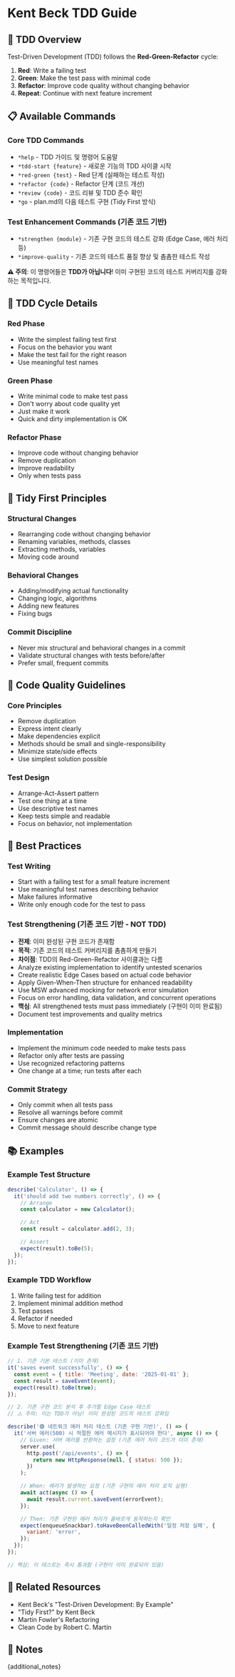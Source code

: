 # Kent Beck TDD Guide

## 🧪 TDD Overview

Test-Driven Development (TDD) follows the **Red-Green-Refactor** cycle:

1. **Red**: Write a failing test
2. **Green**: Make the test pass with minimal code
3. **Refactor**: Improve code quality without changing behavior
4. **Repeat**: Continue with next feature increment

## 📋 Available Commands

### Core TDD Commands

- `*help` - TDD 가이드 및 명령어 도움말
- `*tdd-start {feature}` - 새로운 기능의 TDD 사이클 시작
- `*red-green {test}` - Red 단계 (실패하는 테스트 작성)
- `*refactor {code}` - Refactor 단계 (코드 개선)
- `*review {code}` - 코드 리뷰 및 TDD 준수 확인
- `*go` - plan.md의 다음 테스트 구현 (Tidy First 방식)

### Test Enhancement Commands (기존 코드 기반)

- `*strengthen {module}` - 기존 구현 코드의 테스트 강화 (Edge Case, 에러 처리 등)
- `*improve-quality` - 기존 코드의 테스트 품질 향상 및 촘촘한 테스트 작성

**⚠️ 주의**: 이 명령어들은 **TDD가 아닙니다**! 이미 구현된 코드의 테스트 커버리지를 강화하는 목적입니다.

## 🔄 TDD Cycle Details

### Red Phase

- Write the simplest failing test first
- Focus on the behavior you want
- Make the test fail for the right reason
- Use meaningful test names

### Green Phase

- Write minimal code to make test pass
- Don't worry about code quality yet
- Just make it work
- Quick and dirty implementation is OK

### Refactor Phase

- Improve code without changing behavior
- Remove duplication
- Improve readability
- Only when tests pass

## 🧹 Tidy First Principles

### Structural Changes

- Rearranging code without changing behavior
- Renaming variables, methods, classes
- Extracting methods, variables
- Moving code around

### Behavioral Changes

- Adding/modifying actual functionality
- Changing logic, algorithms
- Adding new features
- Fixing bugs

### Commit Discipline

- Never mix structural and behavioral changes in a commit
- Validate structural changes with tests before/after
- Prefer small, frequent commits

## 📏 Code Quality Guidelines

### Core Principles

- Remove duplication
- Express intent clearly
- Make dependencies explicit
- Methods should be small and single-responsibility
- Minimize state/side effects
- Use simplest solution possible

### Test Design

- Arrange-Act-Assert pattern
- Test one thing at a time
- Use descriptive test names
- Keep tests simple and readable
- Focus on behavior, not implementation

## 🎯 Best Practices

### Test Writing

- Start with a failing test for a small feature increment
- Use meaningful test names describing behavior
- Make failures informative
- Write only enough code for the test to pass

### Test Strengthening (기존 코드 기반 - NOT TDD)

- **전제**: 이미 완성된 구현 코드가 존재함
- **목적**: 기존 코드의 테스트 커버리지를 촘촘하게 만들기
- **차이점**: TDD의 Red-Green-Refactor 사이클과는 다름
- Analyze existing implementation to identify untested scenarios
- Create realistic Edge Cases based on actual code behavior
- Apply Given-When-Then structure for enhanced readability
- Use MSW advanced mocking for network error simulation
- Focus on error handling, data validation, and concurrent operations
- **핵심**: All strengthened tests must pass immediately (구현이 이미 완료됨)
- Document test improvements and quality metrics

### Implementation

- Implement the minimum code needed to make tests pass
- Refactor only after tests are passing
- Use recognized refactoring patterns
- One change at a time; run tests after each

### Commit Strategy

- Only commit when all tests pass
- Resolve all warnings before commit
- Ensure changes are atomic
- Commit message should describe change type

## 📚 Examples

### Example Test Structure

```javascript
describe('Calculator', () => {
  it('should add two numbers correctly', () => {
    // Arrange
    const calculator = new Calculator();

    // Act
    const result = calculator.add(2, 3);

    // Assert
    expect(result).toBe(5);
  });
});
```

### Example TDD Workflow

1. Write failing test for addition
2. Implement minimal addition method
3. Test passes
4. Refactor if needed
5. Move to next feature

### Example Test Strengthening (기존 코드 기반)

```javascript
// 1. 기존 기본 테스트 (이미 존재)
it('saves event successfully', () => {
  const event = { title: 'Meeting', date: '2025-01-01' };
  const result = saveEvent(event);
  expect(result).toBe(true);
});

// 2. 기존 구현 코드 분석 후 추가할 Edge Case 테스트
// ⚠️ 주의: 이는 TDD가 아님! 이미 완성된 코드의 테스트 강화임

describe('🟢 네트워크 에러 처리 테스트 (기존 구현 기반)', () => {
  it('서버 에러(500) 시 적절한 에러 메시지가 표시되어야 한다', async () => {
    // Given: 서버 에러를 반환하는 설정 (기존 에러 처리 코드가 이미 존재)
    server.use(
      http.post('/api/events', () => {
        return new HttpResponse(null, { status: 500 });
      })
    );

    // When: 에러가 발생하는 요청 (기존 구현의 에러 처리 로직 실행)
    await act(async () => {
      await result.current.saveEvent(errorEvent);
    });

    // Then: 기존 구현된 에러 처리가 올바르게 동작하는지 확인
    expect(enqueueSnackbar).toHaveBeenCalledWith('일정 저장 실패', {
      variant: 'error',
    });
  });
});

// 핵심: 이 테스트는 즉시 통과함 (구현이 이미 완료되어 있음)
```

## 🔗 Related Resources

- Kent Beck's "Test-Driven Development: By Example"
- "Tidy First?" by Kent Beck
- Martin Fowler's Refactoring
- Clean Code by Robert C. Martin

## 📝 Notes

{additional_notes}
